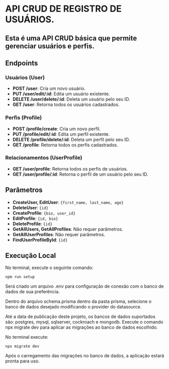 # API CRUD DE REGISTRO DE USUÁRIOS.

## Esta é uma API CRUD básica que permite gerenciar usuários e perfis.

## Endpoints

### Usuários (User)
- **POST /user**: Cria um novo usuário.
- **PUT /user/edit/:id**: Edita um usuário existente.
- **DELETE /user/delete/:id**: Deleta um usuário pelo seu ID.
- **GET /user**: Retorna todos os usuários cadastrados.

### Perfis (Profile)
- **POST /profile/create**: Cria um novo perfil.
- **PUT /profile/edit/:id**: Edita um perfil existente.
- **DELETE /profile/delete/:id**: Deleta um perfil pelo seu ID.
- **GET /profile**: Retorna todos os perfis cadastrados.

### Relacionamentos (UserProfile)
- **GET /user/profile**: Retorna todos os perfis de usuários.
- **GET /user/profile/:id**: Retorna o perfil de um usuário pelo seu ID.

## Parâmetros
- **CreateUser, EditUser**: `{first_name, last_name, age}`
- **DeleteUser**: `{id}`
- **CreateProfile**: `{bio, user_id}`
- **EditProfile**: `{id, bio}`
- **DeleteProfile**: `{id}`
- **GetAllUsers, GetAllProfiles**: Não requer parâmetros.
- **GetAllUserProfiles**: Não requer parâmetros.
- **FindUserProfileById**: `{id}`

## Execução Local
No terminal, execute o seguinte comando:

`npm run setup` 

Será criado um arquivo .env para configuração de conexão com o banco de dados de sua preferência.

Dentro do arquivo schema.prisma dentro da pasta prisma, selecione o banco de dados desejado modificando o provider do datasource.

Até a data de publicação deste projeto, os bancos de dados suportados são: postgres, mysql, sqlserver, cockroach e mongodb.
Execute o comando npx migrate dev para aplicar as migrações ao banco de dados escolhido.

No terminal execute:

`npx migrate dev`

Após o carregamento das migrações no banco de dados, a aplicação estará pronta para uso.